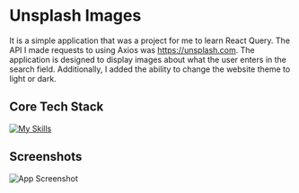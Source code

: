 ﻿# Unsplash Images

It is a simple application that was a project for me to learn React Query. The API I made requests to using Axios was https://unsplash.com. The application is designed to display images about what the user enters in the search field. Additionally, I added the ability to change the website theme to light or dark.

## Core Tech Stack

[![My Skills](https://skillicons.dev/icons?i=js,react,html,css)](https://skillicons.dev)

## Screenshots

![App Screenshot](https://i.imgur.com/vLhQr1Z.png)
